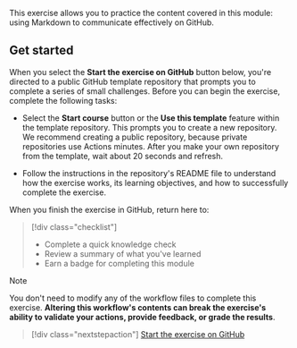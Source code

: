 This exercise allows you to practice the content covered in this module: using Markdown to communicate effectively on GitHub.

## Get started

When you select the **Start the exercise on GitHub** button below, you're directed to a public GitHub template repository that prompts you to complete a series of small challenges. Before you can begin the exercise, complete the following tasks:

- Select the **Start course** button or the **Use this template** feature within the template repository. This prompts you to create a new repository. We recommend creating a public repository, because private repositories use Actions minutes. After you make your own repository from the template, wait about 20 seconds and refresh.

- Follow the instructions in the repository's README file to understand how the exercise works, its learning objectives, and how to successfully complete the exercise.

When you finish the exercise in GitHub, return here to:

> [!div class="checklist"]
> * Complete a quick knowledge check 
> * Review a summary of what you've learned
> * Earn a badge for completing this module

>[!Note]
> You don't need to modify any of the workflow files to complete this exercise. **Altering this workflow's contents can break the exercise's ability to validate your actions, provide feedback, or grade the results**.

> [!div class="nextstepaction"]
> [Start the exercise on GitHub](https://github.com/skills/communicate-using-markdown?azure-portal=true)

